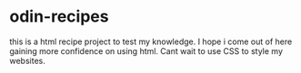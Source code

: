 # odin-recipes
this is a html recipe project to test my knowledge. I hope i come out of here gaining more confidence on using html. Cant wait to use CSS to style my websites.